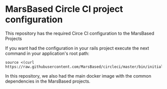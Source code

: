# MarsBased Circle CI project configuration

This repository has the required Circe CI configuration to the MarsBased Projects

If you want had the configuration in your rails project execute the next command in your application's root path:

```
source <(curl https://raw.githubusercontent.com/MarsBased/circleci/master/bin/initialize)
```

In this repository, we also had the main docker image with the common dependencies in the
MarsBased projects.
